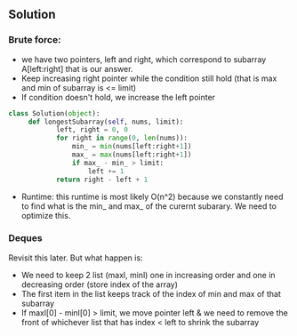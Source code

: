 

## Solution 

### Brute force:
  - we have two pointers, left and right, which correspond to subarray A[left:right] that is our answer. 
  - Keep increasing right pointer while the condition still hold (that is max and min of subarray is <= limit) 
  - If condition doesn't hold, we increase the left pointer 

```python
class Solution(object):
     def longestSubarray(self, nums, limit):
            left, right = 0, 0
            for right in range(0, len(nums)):
                min_ = min(nums[left:right+1])
                max_ = max(nums[left:right+1])
                if max_ - min_ > limit:
                    left += 1 
            return right - left + 1 
```
- Runtime: this runtime is most likely O(n^2) because we constantly need to find what is the min_ and max_ of the curernt subarary. We need to optimize this. 


### Deques
Revisit this later. But what happen is:
- We need to keep 2 list (maxl, minl) one in increasing order and one in decreasing order (store index of the array) 
- The first item in the list keeps track of the index of min and max of that subarray
- If maxl[0] - minl[0] > limit, we move pointer left & we need to remove the front of whichever list that has index < left to shrink the subarray 
